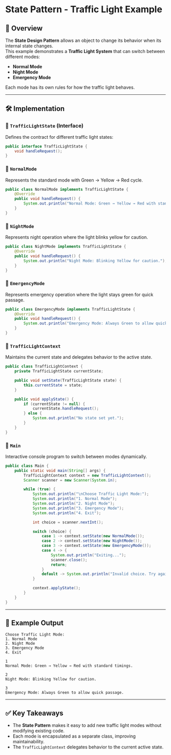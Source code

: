 # State Pattern - Traffic Light Example

## 📖 Overview
The **State Design Pattern** allows an object to change its behavior when its internal state changes.  
This example demonstrates a **Traffic Light System** that can switch between different modes:
- **Normal Mode**
- **Night Mode**
- **Emergency Mode**

Each mode has its own rules for how the traffic light behaves.

---

## 🛠 Implementation

### 🔹 `TrafficLightState` (Interface)
Defines the contract for different traffic light states:
```java
public interface TrafficLightState {
    void handleRequest();
}
````

### 🔹 `NormalMode`

Represents the standard mode with Green → Yellow → Red cycle.

```java
public class NormalMode implements TrafficLightState {
    @Override
    public void handleRequest() {
        System.out.println("Normal Mode: Green → Yellow → Red with standard timings.");
    }
}
```

### 🔹 `NightMode`

Represents night operation where the light blinks yellow for caution.

```java
public class NightMode implements TrafficLightState {
    @Override
    public void handleRequest() {
        System.out.println("Night Mode: Blinking Yellow for caution.");
    }
}
```

### 🔹 `EmergencyMode`

Represents emergency operation where the light stays green for quick passage.

```java
public class EmergencyMode implements TrafficLightState {
    @Override
    public void handleRequest() {
        System.out.println("Emergency Mode: Always Green to allow quick passage.");
    }
}
```

### 🔹 `TrafficLightContext`

Maintains the current state and delegates behavior to the active state.

```java
public class TrafficLightContext {
    private TrafficLightState currentState;

    public void setState(TrafficLightState state) {
        this.currentState = state;
    }

    public void applyState() {
        if (currentState != null) {
            currentState.handleRequest();
        } else {
            System.out.println("No state set yet.");
        }
    }
}
```

### 🔹 `Main`

Interactive console program to switch between modes dynamically.

```java
public class Main {
    public static void main(String[] args) {
        TrafficLightContext context = new TrafficLightContext();
        Scanner scanner = new Scanner(System.in);

        while (true) {
            System.out.println("\nChoose Traffic Light Mode:");
            System.out.println("1. Normal Mode");
            System.out.println("2. Night Mode");
            System.out.println("3. Emergency Mode");
            System.out.println("4. Exit");

            int choice = scanner.nextInt();

            switch (choice) {
                case 1 -> context.setState(new NormalMode());
                case 2 -> context.setState(new NightMode());
                case 3 -> context.setState(new EmergencyMode());
                case 4 -> {
                    System.out.println("Exiting...");
                    scanner.close();
                    return;
                }
                default -> System.out.println("Invalid choice. Try again.");
            }

            context.applyState();
        }
    }
}
```

---

## 🎯 Example Output

```
Choose Traffic Light Mode:
1. Normal Mode
2. Night Mode
3. Emergency Mode
4. Exit

1
Normal Mode: Green → Yellow → Red with standard timings.

2
Night Mode: Blinking Yellow for caution.

3
Emergency Mode: Always Green to allow quick passage.
```

---

## ✅ Key Takeaways

* The **State Pattern** makes it easy to add new traffic light modes without modifying existing code.
* Each mode is encapsulated as a separate class, improving maintainability.
* The `TrafficLightContext` delegates behavior to the current active state.

